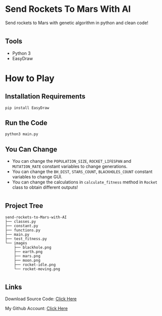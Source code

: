 # Send Rockets To Mars With AI
Send rockets to Mars with genetic algorithm in python and clean code!

#
## Tools

- Python 3
- EasyDraw

#
# How to Play

## Installation Requirements
```
pip install EasyDraw
```

## Run the Code

```
python3 main.py
```

## You Can Change
- You can change the `POPULATION_SIZE`, `ROCKET_LIFESPAN` and `MUTATION_RATE` constant variables to change generations.
- You can change the `BH_DIST`, `STARS_COUNT`, `BLACKHOLES_COUNT` constant variables to change GUI.
- You can change the calculations in `calculate_fitness` method in `Rocket` class to obtain different outputs!

#
## Project Tree
```
send-rockets-to-Mars-with-AI
├── classes.py
├── constant.py
├── functions.py
├── main.py
├── test_fitness.py
└── images
    ├── blackhole.png
    ├── earth.png 
    ├── mars.png
    ├── moon.png
    ├── rocket-idle.png
    └── rocket-moving.png
```

#
## Links

Download Source Code: [Click Here](https://github.com/dori-dev/send-rockets-to-Mars-with-AI/archive/refs/heads/main.zip)

My Github Account: [Click Here](https://github.com/dori-dev/)
